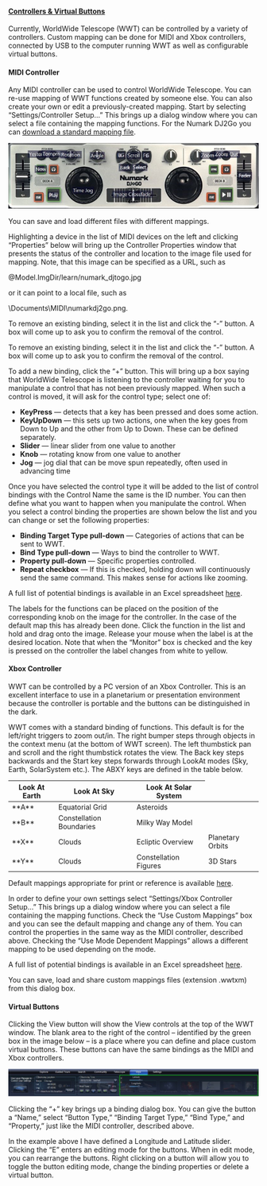 #### [Controllers & Virtual Buttons](#controllersandbuttons)

Currently, WorldWide Telescope (WWT) can be controlled by a variety of controllers. Custom mapping can be done for MIDI and Xbox controllers, connected by USB to the computer running WWT as well as configurable virtual buttons.

#### MIDI Controller

Any MIDI controller can be used to control WorldWide Telescope. You can re-use mapping of WWT functions created by someone else. You can also create your own or edit a previously-created mapping. Start by selecting “Settings/Controller Setup...” This brings up a dialog window where you can select a file containing the mapping functions. For the Numark DJ2Go you can [download a standard mapping file](@Model.ResLoc/Content/Learn/Numark%20DJ2Go.wwtmm).

![Numark DJ2Go](assets/numark_djtogo.jpg)

You can save and load different files with different mappings.

Highlighting a device in the list of MIDI devices on the left and clicking “Properties” below will bring up the Controller Properties window that presents the status of the controller and location to the image file used for mapping. Note, that this image can be specified as a URL, such as

@Model.ImgDir/learn/numark_djtogo.jpg

or it can point to a local file, such as

\Documents\MIDI\numarkdj2go.png.

To remove an existing binding, select it in the list and click the “-” button. A box will come up to ask you to confirm the removal of the control.

To remove an existing binding, select it in the list and click the “-” button. A box will come up to ask you to confirm the removal of the control.

To add a new binding, click the “+” button. This will bring up a box saying that WorldWide Telescope is listening to the controller waiting for you to manipulate a control that has not been previously mapped. When such a control is moved, it will ask for the control type; select one of:

*   **KeyPress** — detects that a key has been pressed and does some action.
*   **KeyUpDown** — this sets up two actions, one when the key goes from Down to Up and the other from Up to Down. These can be defined separately.
*   **Slider** — linear slider from one value to another
*   **Knob** — rotating know from one value to another
*   **Jog** — jog dial that can be move spun repeatedly, often used in advancing time

Once you have selected the control type it will be added to the list of control bindings with the Control Name the same is the ID number. You can then define what you want to happen when you manipulate the control. When you select a control binding the properties are shown below the list and you can change or set the following properties:

*   **Binding Target Type pull-down** — Categories of actions that can be sent to WWT.
*   **Bind Type pull-down** — Ways to bind the controller to WWT.
*   **Property pull-down** — Specific properties controlled.
*   **Repeat checkbox** — If this is checked, holding down will continuously send the same command. This makes sense for actions like zooming.

A full list of potential bindings is available in an Excel spreadsheet [here](@Model.ContentDir/learn/Binding%20Properties.xlsx).

The labels for the functions can be placed on the position of the corresponding knob on the image for the controller. In the case of the default map this has already been done. Click the function in the list and hold and drag onto the image. Release your mouse when the label is at the desired location. Note that when the “Monitor” box is checked and the key is pressed on the controller the label changes from white to yellow.

#### Xbox Controller

WWT can be controlled by a PC version of an Xbox Controller. This is an excellent interface to use in a planetarium or presentation environment because the controller is portable and the buttons can be distinguished in the dark.

WWT comes with a standard binding of functions. This default is for the left/right triggers to zoom out/in. The right bumper steps through objects in the context menu (at the bottom of WWT screen). The left thumbstick pan and scroll and the right thumbstick rotates the view. The Back key steps backwards and the Start key steps forwards through LookAt modes (Sky, Earth, SolarSystem etc.). The ABXY keys are defined in the table below.

<table class="table">

<thead>

<tr>

<th>Look At Earth</th>

<th>Look At Sky</th>

<th>Look At Solar System</th>

</tr>

</thead>

<tbody>

<tr>

<td>**A**</td>

<td>Equatorial Grid</td>

<td>Asteroids</td>

</tr>

<tr>

<td>**B**</td>

<td>Constellation Boundaries</td>

<td>Milky Way Model</td>

</tr>

<tr>

<td>**X**</td>

<td>Clouds</td>

<td>Ecliptic Overview</td>

<td>Planetary Orbits</td>

</tr>

<tr>

<td>**Y**</td>

<td>Clouds</td>

<td>Constellation Figures</td>

<td>3D Stars</td>

</tr>

</tbody>

</table>

Default mappings appropriate for print or reference is available [here](@Model.ContentDir/learn/Xbox%20Controller%20Mapping.pdf).

In order to define your own settings select “Settings/Xbox Controller Setup...” This brings up a dialog window where you can select a file containing the mapping functions. Check the “Use Custom Mappings” box and you can see the default mapping and change any of them. You can control the properties in the same way as the MIDI controller, described above. Checking the “Use Mode Dependent Mappings” allows a different mapping to be used depending on the mode.

A full list of potential bindings is available in an Excel spreadsheet [here](@Model.ContentDir/learn/Binding%20Properties.xlsx).

You can save, load and share custom mappings files (extension .wwtxm) from this dialog box.

#### Virtual Buttons

Clicking the View button will show the View controls at the top of the WWT window. The blank area to the right of the control – identified by the green box in the image below – is a place where you can define and place custom virtual buttons. These buttons can have the same bindings as the MIDI and Xbox controllers.

![Numark DJ2Go](assets/virtual_buttons.jpg)

Clicking the “+” key brings up a binding dialog box. You can give the button a “Name,” select “Button Type,” “Binding Target Type,” “Bind Type,” and “Property,” just like the MIDI controller, described above.

In the example above I have defined a Longitude and Latitude slider. Clicking the “E” enters an editing mode for the buttons. When in edit mode, you can rearrange the buttons. Right clicking on a button will allow you to toggle the button editing mode, change the binding properties or delete a virtual button.
